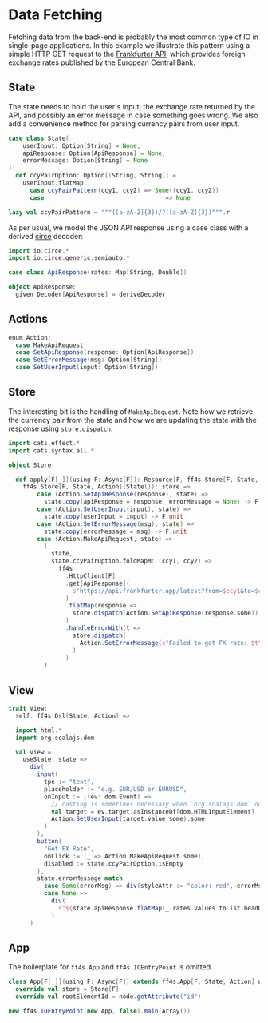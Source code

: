 # Data Fetching

Fetching data from the back-end is probably the most common type of IO
in single-page applications. In this example we illustrate this pattern
using a simple HTTP GET request to the [Frankfurter API](https://frankfurter.app),
which provides foreign exchange rates published by the European Central Bank.

## State

The state needs to hold the user's input, the exchange rate returned by the API,
and possibly an error message in case something goes wrong.
We also add a convenience method for parsing currency pairs from user input.

```scala mdoc:js:shared
case class State(
    userInput: Option[String] = None,
    apiResponse: Option[ApiResponse] = None,
    errorMessage: Option[String] = None
):
  def ccyPairOption: Option[(String, String)] =
    userInput.flatMap:
      case ccyPairPattern(ccy1, ccy2) => Some((ccy1, ccy2))
      case _                                => None

lazy val ccyPairPattern = """([a-zA-Z]{3})/?([a-zA-Z]{3})""".r

```

As per usual, we model the JSON API response using a case class with a
derived [circe](https://circe.github.io/circe/) decoder:

```scala mdoc:js:shared
import io.circe.*
import io.circe.generic.semiauto.*

case class ApiResponse(rates: Map[String, Double])

object ApiResponse:
  given Decoder[ApiResponse] = deriveDecoder

```

## Actions

```scala mdoc:js:shared
enum Action:
  case MakeApiRequest
  case SetApiResponse(response: Option[ApiResponse])
  case SetErrorMessage(msg: Option[String])
  case SetUserInput(input: Option[String])
```

## Store

The interesting bit is the handling of `MakeApiRequest`.
Note how we retrieve the currency pair from the state and how we
are updating the state with the response using `store.dispatch`.

```scala mdoc:js:shared
import cats.effect.*
import cats.syntax.all.*

object Store:

  def apply[F[_]](using F: Async[F]): Resource[F, ff4s.Store[F, State, Action]] =
    ff4s.Store[F, State, Action](State()): store =>
        case (Action.SetApiResponse(response), state) =>
          state.copy(apiResponse = response, errorMessage = None) -> F.unit
        case (Action.SetUserInput(input), state) =>
          state.copy(userInput = input) -> F.unit
        case (Action.SetErrorMessage(msg), state) =>
          state.copy(errorMessage = msg) -> F.unit
        case (Action.MakeApiRequest, state) =>
          (
            state,
            state.ccyPairOption.foldMapM: (ccy1, ccy2) =>
              ff4s
                .HttpClient[F]
                .get[ApiResponse](
                  s"https://api.frankfurter.app/latest?from=$ccy1&to=$ccy2"
                )
                .flatMap(response =>
                  store.dispatch(Action.SetApiResponse(response.some))
                )
                .handleErrorWith(t =>
                  store.dispatch(
                    Action.SetErrorMessage(s"Failed to get FX rate: $t".some)
                  )
                )
          )

```

## View

```scala mdoc:js:shared
trait View: 
  self: ff4s.Dsl[State, Action] =>

  import html.*
  import org.scalajs.dom

  val view = 
    useState: state =>
      div(
        input(
          tpe := "text",
          placeholder := "e.g. EUR/USD or EURUSD",
          onInput := ((ev: dom.Event) =>
            // casting is sometimes necessary when `org.scalajs.dom` doesn't give us precise enough types.
            val target = ev.target.asInstanceOf[dom.HTMLInputElement]
            Action.SetUserInput(target.value.some).some
          )
        ),
        button(
          "Get FX Rate",
          onClick := (_ => Action.MakeApiRequest.some),
          disabled := state.ccyPairOption.isEmpty
        ),
        state.errorMessage match
          case Some(errorMsg) => div(styleAttr := "color: red", errorMsg)
          case None =>
            div(
              s"${state.apiResponse.flatMap(_.rates.values.toList.headOption).getOrElse("")}"
            )
      )

```

## App

The boilerplate for `ff4s.App` and `ff4s.IOEntryPoint` is omitted.

```scala mdoc:js:invisible
class App[F[_]](using F: Async[F]) extends ff4s.App[F, State, Action] with View:
  override val store = Store[F]
  override val rootElementId = node.getAttribute("id")

new ff4s.IOEntryPoint(new App, false).main(Array())
```
